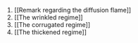 1. [[Remark regarding the diffusion flame]]
2. [[The wrinkled regime]]
3. [[The corrugated regime]]
4. [[The thickened regime]]
